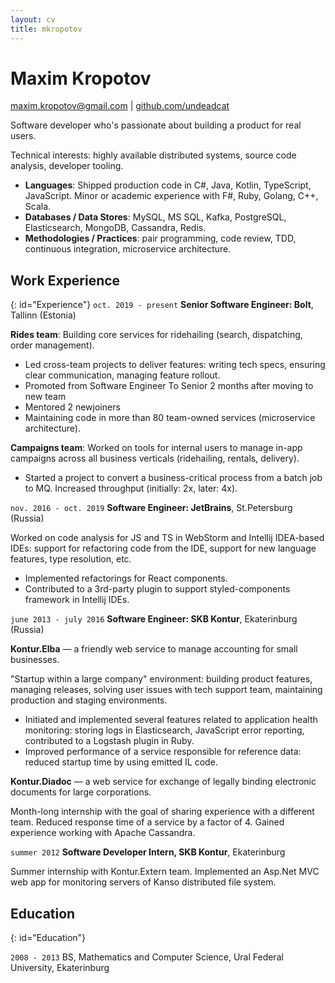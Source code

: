 ```yaml
---
layout: cv
title: mkropotov
---
```

<!--
TODO: date ranges contain unicode nbsp (option + space)
-->

# Maxim Kropotov

<p id="contacts">
<a href="maxim.kropotov@gmail.com">maxim.kropotov@gmail.com</a>
| <a href="https://github.com/undeadcat">github.com/undeadcat</a>
</p>

Software developer who's passionate about building a product for real users.
<!-- Don't believe in something being 'done' or 'not my job' until the users are happy. -->
Technical interests: highly available distributed systems, source code analysis, developer tooling.

* __Languages__: Shipped production code in C#, Java, Kotlin, TypeScript, JavaScript. Minor or academic experience with F#, Ruby, Golang, C++, Scala.
* __Databases / Data Stores__: MySQL, MS SQL, Kafka, PostgreSQL, Elasticsearch, MongoDB, Cassandra, Redis.
* __Methodologies / Practices__: pair programming, code review, TDD, continuous integration, microservice architecture.

## Work Experience
{: id="Experience"}
`oct. 2019 - present`
__Senior Software Engineer: Bolt__, Tallinn (Estonia)

__Rides team__: Building core services for ridehailing (search, dispatching, order management).
* Led cross-team projects to deliver features: writing tech specs, ensuring clear communication, managing feature rollout.
* Promoted from Software Engineer To Senior 2 months after moving to new team
* Mentored 2 newjoiners
* Maintaining code in more than 80 team-owned services (microservice architecture).

__Campaigns team__: Worked on tools for internal users to manage in-app campaigns across all business verticals (ridehailing, rentals, delivery).
* Started a project to convert a business-critical process from a batch job to MQ. Increased throughput (initially: 2x, later: 4x).

`nov. 2016 - oct. 2019`
__Software Engineer: JetBrains__, St.Petersburg (Russia)

Worked on code analysis for JS and TS in WebStorm and Intellij IDEA-based IDEs: support for refactoring code from the IDE, 
support for new language features, type resolution, etc.
* Implemented refactorings for React components.
* Contributed to a 3rd-party plugin to support styled-components framework in Intellij IDEs.

`june 2013 - july 2016`
__Software Engineer: SKB Kontur__, Ekaterinburg (Russia)

__Kontur.Elba__ &mdash; a friendly web service to manage accounting for small businesses.

"Startup within a large company" environment: building product features, managing releases, solving user issues with tech support team, maintaining production and staging environments.

* Initiated and implemented several features related to application health monitoring: storing logs in Elasticsearch, 
JavaScript error reporting, contributed to a Logstash plugin in Ruby. 
* Improved performance of a service responsible for reference data: reduced startup time by using emitted IL code.

__Kontur.Diadoc__  &mdash; a web service for exchange of legally binding electronic documents for large corporations.

Month-long internship with the goal of sharing experience with a different team. Reduced response time of a service by a factor of 4. Gained experience working with Apache Cassandra.

`summer 2012` __Software Developer Intern, SKB Kontur__, Ekaterinburg

Summer internship with Kontur.Extern team. Implemented an Asp.Net MVC web app for monitoring servers of Kanso distributed file system.

## Education
{: id="Education"}

`2008 - 2013`
BS, Mathematics and Computer Science, Ural Federal University, Ekaterinburg
